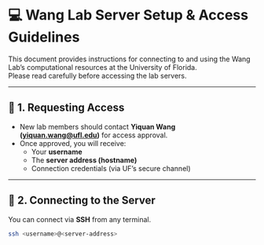 # 💻 Wang Lab Server Setup & Access Guidelines

This document provides instructions for connecting to and using the Wang Lab’s computational resources at the University of Florida.  
Please read carefully before accessing the lab servers.

---

## 🔑 1. Requesting Access
- New lab members should contact **Yiquan Wang (yiquan.wang@ufl.edu)** for access approval.  
- Once approved, you will receive:
  - Your **username**
  - The **server address (hostname)**
  - Connection credentials (via UF’s secure channel)

---

## 🧭 2. Connecting to the Server
You can connect via **SSH** from any terminal.

```bash
ssh <username>@<server-address>
```

